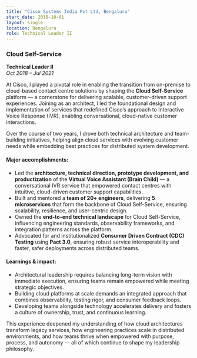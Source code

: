 ```yaml
---
title: "Cisco Systems India Pvt Ltd, Bengaluru"
start_date: 2018-10-01
layout: single
location: Bengaluru
role: Technical Leader II
---
```


### Cloud Self-Service
**Technical Leader II**  
*Oct 2018 – Jul 2021*

At Cisco, I played a pivotal role in enabling the transition from on-premise to cloud-based contact centre solutions by shaping the **Cloud Self-Service** platform — a cornerstone for delivering scalable, customer-driven support experiences. Joining as an architect, I led the foundational design and implementation of services that redefined Cisco’s approach to Interactive Voice Response (IVR), enabling conversational, cloud-native customer interactions.

Over the course of two years, I drove both technical architecture and team-building initiatives, helping align cloud services with evolving customer needs while embedding best practices for distributed system development.

#### Major accomplishments:
- Led the **architecture, technical direction, prototype development, and productization** of the **Virtual Voice Assistant (Brain Child)** — a conversational IVR service that empowered contact centres with intuitive, cloud-driven customer support capabilities.
- Built and mentored a **team of 20+ engineers**, delivering **5 microservices** that form the backbone of Cloud Self-Service, ensuring scalability, resilience, and user-centric design.
- Owned the **end-to-end technical landscape** for Cloud Self-Service, influencing engineering standards, observability frameworks, and integration patterns across the platform.
- Advocated for and institutionalized **Consumer Driven Contract (CDC) Testing** using **Pact 3.0**, ensuring robust service interoperability and faster, safer deployments across distributed teams.

#### Learnings & impact:
- Architectural leadership requires balancing long-term vision with immediate execution, ensuring teams remain empowered while meeting strategic objectives.
- Building cloud platforms at scale demands an integrated approach that combines observability, testing rigor, and consumer feedback loops.
- Developing teams alongside technology accelerates delivery and fosters a culture of ownership, trust, and continuous learning.

This experience deepened my understanding of how cloud architectures transform legacy services, how engineering practices scale in distributed environments, and how teams thrive when empowered with purpose, process, and autonomy — all of which continue to shape my leadership philosophy.
